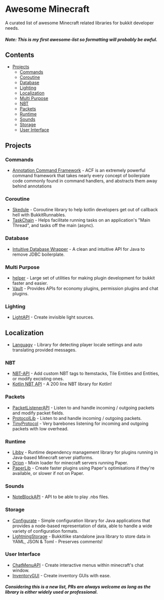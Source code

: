 # Awesome Minecraft

A curated list of awesome Minecraft related libraries for bukkit developer needs.
##### Note: This is my first awesome-list so formatting will probably be awful.

## Contents
- [Projects](#projects)
  - [Commands](#commands)
  - [Coroutine](#coroutine)
  - [Database](#database)
  - [Lighting](#lighting)
  - [Localization](#localization)
  - [Multi Purpose](#multi-purpose)
  - [NBT](#nbt)
  - [Packets](#packets)
  - [Runtime](#runtime)
  - [Sounds](#sounds)
  - [Storage](#storage)
  - [User Interface](#user-interface)

## Projects

### Commands
- [Annotation Command Framework](https://github.com/aikar/commands) - ACF is an extremely powerful command framework that takes nearly every concept of boilerplate code commonly found in command handlers, and abstracts them away behind annotations

### Coroutine
- [Skedule](https://github.com/okkero/Skedule) - Coroutine library to help kotlin developers get out of callback hell with BukkitRunnables.
- [TaskChain](https://github.com/aikar/TaskChain) - Helps facilitate running tasks on an application's "Main Thread", and tasks off the main (async).

### Database
- [Intuitive Database Wrapper](https://github.com/aikar/db) - A clean and intuitive API for Java to remove JDBC boilerplate.

### Multi Purpose
- [helper](https://github.com/lucko/helper) - Large set of utilities for making plugin development for bukkit faster and easier.
- [Vault](https://github.com/milkbowl/Vault) - Provides APIs for economy plugins, permission plugins and chat plugins.

### Lighting
- [LightAPI](https://github.com/Qveshn/LightAPI) - Create invisible light sources.

## Localization
- [Languagy](https://gitlab.com/SamB440/languagy) - Library for detecting player locale settings and auto translating provided messages.

### NBT
- [NBT-API](https://github.com/tr7zw/Item-NBT-API) - Add custom NBT tags to Itemstacks, Tile Entities and Entities, or modify excisting ones.
- [Kotlin NBT API](https://gist.github.com/camdenorrb/bec73c5608267f0232bd8f5c42e0784d) - A 200 line NBT library for Kotlin!

### Packets
- [PacketListenerAPI](https://github.com/InventivetalentDev/PacketListenerAPI) - Listen to and handle incoming / outgoing packets and modify packet fields.
- [ProtocolLib](https://github.com/dmulloy2/ProtocolLib) - Listen to and handle incoming / outgoing packets.
- [TinyProtocol](https://github.com/dmulloy2/ProtocolLib/blob/master/TinyProtocol/src/main/java/com/comphenix/tinyprotocol/TinyProtocol.java) - Very barebones listening for incoming and outgoing packets with low overhead.

### Runtime
- [Libby](https://github.com/Byteflux/libby) - Runtime dependency management library for plugins running in Java-based Minecraft server platforms.
- [Orion](https://github.com/OrionMinecraft/Orion) - Mixin loader for minecraft servers running Paper.
- [PaperLib](https://github.com/PaperMC/PaperLib) - Create faster plugins using Paper's optimisations if they're available, or slower if not on Paper.

### Sounds
- [NoteBlockAPI](https://github.com/koca2000/NoteBlockAPI) - API to be able to play .nbs files.

### Storage
- [Configurate](https://github.com/SpongePowered/Configurate) - Simple configuration library for Java applications that provides a node-based representation of data, able to handle a wide variety of configuration formats.
- [LightningStorage](https://github.com/JavaFactoryDev/LightningStorage) - Bukkitlike standalone java library to store data in YAML, JSON & Toml - Preserves comments!

### User Interface
- [ChatMenuAPI](https://github.com/VoxelGamesLib/ChatMenuAPI) - Create interactive menus within minecraft's chat window.
- [InventoryGUI](https://github.com/Phoenix616/InventoryGui) - Create inventory GUIs with ease.


##### Considering this is a new list, PRs are always welcome as long as the library is either widely used or professional.
